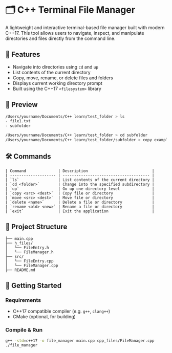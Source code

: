 # 🗂️ C++ Terminal File Manager

A lightweight and interactive terminal-based file manager built with modern C++17. This tool allows users to navigate, inspect, and manipulate directories and files directly from the command line.

## 📁 Features

- Navigate into directories using `cd` and `up`
- List contents of the current directory
- Copy, move, rename, or delete files and folders
- Displays current working directory prompt
- Built using the C++17 `<filesystem>` library

## 📸 Preview

```bash
/Users/yourname/Documents/C++ learn/test_folder > ls
- file1.txt
- subfolder

/Users/yourname/Documents/C++ learn/test_folder > cd subfolder
/Users/yourname/Documents/C++ learn/test_folder/subfolder > copy example.txt ../example_copy.txt
```

## 🛠️ Commands
```
| Command              | Description                            |
| -------------------- | -------------------------------------- |
| `ls`                 | List contents of the current directory |
| `cd <folder>`        | Change into the specified subdirectory |
| `up`                 | Go up one directory level              |
| `copy <src> <dest>`  | Copy file or directory                 |
| `move <src> <dest>`  | Move file or directory                 |
| `delete <name>`      | Delete a file or directory             |
| `rename <old> <new>` | Rename a file or directory             |
| `exit`               | Exit the application                   |
```

## 🧱 Project Structure
```
├── main.cpp
├── h_files/
│   └── FileEntry.h
│   └── FileManager.h
├── src/
│   └── FileEntry.cpp
│   └── FileManager.cpp
├── README.md
```

## 🚀 Getting Started

### Requirements

* C++17 compatible compiler (e.g. `g++`, `clang++`)
* CMake (optional, for building)

### Compile & Run

```bash
g++ -std=c++17 -o file_manager main.cpp cpp_files/FileManager.cpp
./file_manager
```
